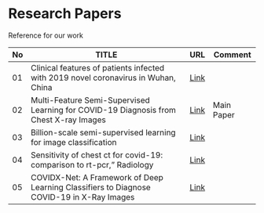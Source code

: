 # Research Papers
Reference for our work


|  No | TITLE                                                                                          |   URL                       | Comment    
|  -- |------------------------------------------------------------------------------------------------|-----------------------------|--------
|01  |Clinical features of patients infected with 2019 novel coronavirus in Wuhan, China|[Link](https://www.sciencedirect.com/science/article/abs/pii/S0140673620301835) 
|02 |Multi-Feature Semi-Supervised Learning for COVID-19 Diagnosis from Chest X-ray Images|[Link](https://arxiv.org/pdf/2104.01617.pdf)| Main Paper |
|03 |Billion-scale semi-supervised learning for image classification|[Link](https://arxiv.org/pdf/1905.00546.pdf)
|04 |Sensitivity of chest ct for covid-19: comparison to rt-pcr,” Radiology|[Link](https://pubs.rsna.org/doi/full/10.1148/radiol.2020200432)
|05 |COVIDX-Net: A Framework of Deep Learning Classifiers to Diagnose COVID-19 in X-Ray Images|[Link](https://arxiv.org/ftp/arxiv/papers/2003/2003.11055.pdf)|
